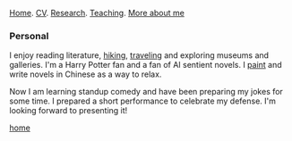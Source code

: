 [Home](./). [CV](./assets/files/CV.pdf). [Research](./research.md). [Teaching](./teaching.md). [More about me](./hobby.md)

### Personal
I enjoy reading literature, [hiking](/assets/img/hiking.png), [traveling](/assets/img/traveling.png) and exploring museums and galleries. I'm a Harry Potter fan and a fan of AI sentient novels. I [paint](/assets/img/traveling.png) and write novels in Chinese as a way to relax.

Now I am learning standup comedy and have been preparing my jokes for some time. I prepared a short performance to celebrate my defense. I'm looking forward to presenting it! 


[home](./)
